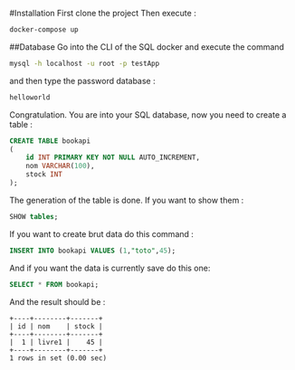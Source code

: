 #Installation
First clone the project
Then execute : 
```cmd
docker-compose up
```

##Database
Go into the CLI of the SQL docker and execute the command 
```cmd
mysql -h localhost -u root -p testApp
```
and then type the password database :
```cmd
helloworld
```
Congratulation. You are into your SQL database, now you need to create a table :
```sql
CREATE TABLE bookapi
(
    id INT PRIMARY KEY NOT NULL AUTO_INCREMENT,
    nom VARCHAR(100),
    stock INT
);
```
The generation of the table is done. If you want to show them :
```sql
SHOW tables;
```

If you want to create brut data do this command : 
```sql
INSERT INTO bookapi VALUES (1,"toto",45);
```

And if you want the data is currently save do this one:
```sql
SELECT * FROM bookapi;
```
And the result should be : 
```
+----+--------+-------+
| id | nom    | stock |
+----+--------+-------+
|  1 | livre1 |    45 |
+----+--------+-------+
1 rows in set (0.00 sec)
```